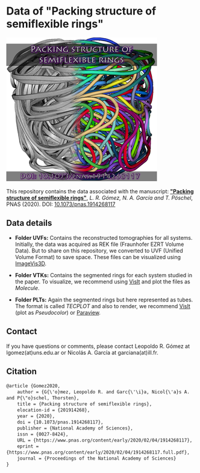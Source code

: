 # Data of "Packing structure of semiflexible rings"

![Segmented tomography of a bunch of rubber bands.](Fig1.png)

This repository contains the data associated with the manuscript: [**"Packing structure of semiflexible rings"**](https://www.pnas.org/cgi/doi/10.1073/pnas.1914268117), *L. R. Gómez, N. A. García and T. Pöschel*, PNAS (2020). DOI: [10.1073/pnas.1914268117](https://www.pnas.org/cgi/doi/10.1073/pnas.1914268117)

## Data details

* **Folder UVFs:** Contains the reconstructed tomographies for all systems. Initially, the data was acquired as REK file (Fraunhofer EZRT Volume Data). But to share on this repository, we converted to UVF (Unified Volume Format) to save space. These files can be visualized using [ImageVis3D](http://www.sci.utah.edu/software/imagevis3d.html).

* **Folder VTKs:** Contains the segmented rings for each system studied in the paper. To visualize, we recommend using [VisIt](https://wci.llnl.gov/simulation/computer-codes/visit/) and plot the files as *Molecule*.

* **Folder PLTs:** Again the segmented rings but here represented as tubes. The format is called *TECPLOT* and also to render, we recommend [VisIt](https://wci.llnl.gov/simulation/computer-codes/visit/) (plot as *Pseudocolor*) or [Paraview](https://www.paraview.org).

## Contact
If you have questions or comments, please contact Leopoldo R. Gómez at lgomez(at)uns.edu.ar or Nicolás A. García at garciana(at)ill.fr.

## Citation
```
@article {Gomez2020,
	author = {G{\'o}mez, Leopoldo R. and Garc{\'\i}a, Nicol{\'a}s A. and P{\"o}schel, Thorsten},
	title = {Packing structure of semiflexible rings},
	elocation-id = {201914268},
	year = {2020},
	doi = {10.1073/pnas.1914268117},
	publisher = {National Academy of Sciences},
	issn = {0027-8424},
	URL = {https://www.pnas.org/content/early/2020/02/04/1914268117},
	eprint = {https://www.pnas.org/content/early/2020/02/04/1914268117.full.pdf},
	journal = {Proceedings of the National Academy of Sciences}
}
```